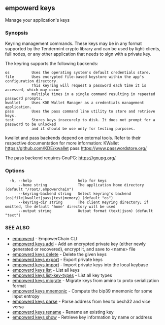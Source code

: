 ## empowerd keys

Manage your application's keys

### Synopsis

Keyring management commands. These keys may be in any format supported by the
Tendermint crypto library and can be used by light-clients, full nodes, or any other application
that needs to sign with a private key.

The keyring supports the following backends:

    os          Uses the operating system's default credentials store.
    file        Uses encrypted file-based keystore within the app's configuration directory.
                This keyring will request a password each time it is accessed, which may occur
                multiple times in a single command resulting in repeated password prompts.
    kwallet     Uses KDE Wallet Manager as a credentials management application.
    pass        Uses the pass command line utility to store and retrieve keys.
    test        Stores keys insecurely to disk. It does not prompt for a password to be unlocked
                and it should be use only for testing purposes.

kwallet and pass backends depend on external tools. Refer to their respective documentation for more
information:
    KWallet     https://github.com/KDE/kwallet
    pass        https://www.passwordstore.org/

The pass backend requires GnuPG: https://gnupg.org/


### Options

```
  -h, --help                     help for keys
      --home string              The application home directory (default "/root/.empowerchain")
      --keyring-backend string   Select keyring's backend (os|file|kwallet|pass|test|memory) (default "os")
      --keyring-dir string       The client Keyring directory; if omitted, the default 'home' directory will be used
      --output string            Output format (text|json) (default "text")
```

### SEE ALSO

* [empowerd](empowerd.md)	 - EmpowerChain CLI
* [empowerd keys add](empowerd_keys_add.md)	 - Add an encrypted private key (either newly generated or recovered), encrypt it, and save to \<name\> file
* [empowerd keys delete](empowerd_keys_delete.md)	 - Delete the given keys
* [empowerd keys export](empowerd_keys_export.md)	 - Export private keys
* [empowerd keys import](empowerd_keys_import.md)	 - Import private keys into the local keybase
* [empowerd keys list](empowerd_keys_list.md)	 - List all keys
* [empowerd keys list-key-types](empowerd_keys_list-key-types.md)	 - List all key types
* [empowerd keys migrate](empowerd_keys_migrate.md)	 - Migrate keys from amino to proto serialization format
* [empowerd keys mnemonic](empowerd_keys_mnemonic.md)	 - Compute the bip39 mnemonic for some input entropy
* [empowerd keys parse](empowerd_keys_parse.md)	 - Parse address from hex to bech32 and vice versa
* [empowerd keys rename](empowerd_keys_rename.md)	 - Rename an existing key
* [empowerd keys show](empowerd_keys_show.md)	 - Retrieve key information by name or address


